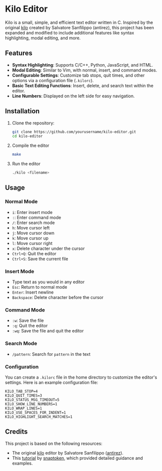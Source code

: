 # Kilo Editor

Kilo is a small, simple, and efficient text editor written in C. Inspired by the original [kilo](https://github.com/antirez/kilo) created by Salvatore Sanfilippo (antirez), this project has been expanded and modified to include additional features like syntax highlighting, modal editing, and more.

## Features

- **Syntax Highlighting**: Supports C/C++, Python, JavaScript, and HTML.
- **Modal Editing**: Similar to Vim, with normal, insert, and command modes.
- **Configurable Settings**: Customize tab stops, quit times, and other options via a configuration file (`.kilorc`).
- **Basic Text Editing Functions**: Insert, delete, and search text within the editor.
- **Line Numbers**: Displayed on the left side for easy navigation.

## Installation

1. Clone the repository:
   ```bash
   git clone https://github.com/yourusername/kilo-editor.git
   cd kilo-editor
   ```
2. Compile the editor
   ```bash
   make
   ```
3. Run the editor
   ```bash
   ./kilo <filename>
   ```

## Usage
### Normal Mode
- `i`: Enter insert mode
- `:`: Enter command mode
- `/`: Enter search mode
- `h`: Move cursor left
- `j`: Move cursor down
- `k`: Move cursor up
- `l`: Move cursor right
- `x`: Delete character under the cursor
- `Ctrl+Q`: Quit the editor
- `Ctrl+S`: Save the current file

### Insert Mode
- Type text as you would in any editor
- `Esc`: Return to normal mode
- `Enter`: Insert newline
- `Backspace`: Delete character before the cursor

### Command Mode
- `:w`: Save the file
- `:q`: Quit the editor
- `:wq`: Save the file and quit the editor

### Search Mode
- `/pattern`: Search for `pattern` in the text

### Configuration

You can create a `.kilorc` file in the home directory to customize the editor's settings. Here is an example configuration file:

```plaintext
KILO_TAB_STOP=4
KILO_QUIT_TIMES=3
KILO_STATUS_MSG_TIMEOUT=5
KILO_SHOW_LINE_NUMBERS=1
KILO_WRAP_LINES=1
KILO_USE_SPACES_FOR_INDENT=1
KILO_HIGHLIGHT_SEARCH_MATCHES=1
```

## Credits

This project is based on the following resources:
- The original [kilo](https://github.com/antirez/kilo) editor by Salvatore Sanfilippo ([antirez](https://github.com/antirez)).
- This [tutorial](https://viewsourcecode.org/snaptoken/kilo/index.html) by [snaptoken](https://github.com/snaptoken), which provided detailed guidance and examples.